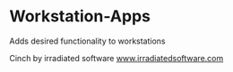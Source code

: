 # Workstation-Apps
Adds desired functionality to workstations

Cinch by irradiated software     www.irradiatedsoftware.com
